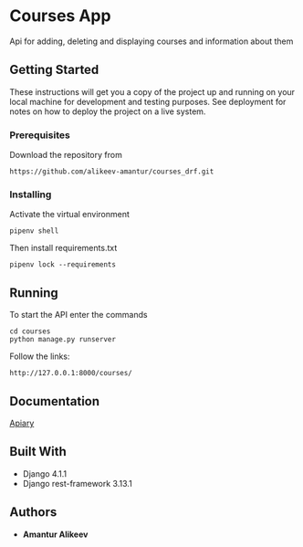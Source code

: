 # Courses App

Api for adding, deleting and displaying courses and information about them

## Getting Started

These instructions will get you a copy of the project up and running on your local machine for development and testing purposes. See deployment for notes on how to deploy the project on a live system.

### Prerequisites

Download the repository from 
```
https://github.com/alikeev-amantur/courses_drf.git
```

### Installing

Activate the virtual environment
```
pipenv shell

```
Then install requirements.txt
```
pipenv lock --requirements
```

## Running

To start the API enter the commands
```
cd courses
python manage.py runserver
```
Follow the links:
```
http://127.0.0.1:8000/courses/
```
## Documentation

[Apiary](https://amanturalikeev.docs.apiary.io/#)

## Built With

+ Django 4.1.1
+ Django rest-framework 3.13.1 

## Authors

* **Amantur Alikeev**
